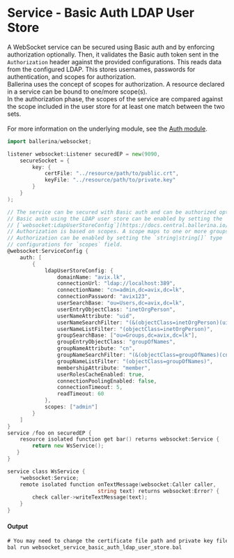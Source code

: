 # Service - Basic Auth LDAP User Store

 A WebSocket service can be secured using Basic auth and by enforcing
 authorization optionally. Then, it validates the Basic auth token sent in
 the `Authorization` header against the provided configurations. This reads
 data from the configured LDAP. This stores usernames, passwords for
 authentication, and scopes for authorization.<br/>
 Ballerina uses the concept of scopes for authorization. A resource declared
 in a service can be bound to one/more scope(s).<br/>
 In the authorization phase, the scopes of the service are compared
 against the scope included in the user store for at least one match between
 the two sets.<br/><br/>
 For more information on the underlying module,
 see the [Auth module](https:docs.central.ballerina.io/ballerina/auth/latest/).

```go
import ballerina/websocket;

listener websocket:Listener securedEP = new(9090,
    secureSocket = {
        key: {
            certFile: "../resource/path/to/public.crt",
            keyFile: "../resource/path/to/private.key"
        }
    }
);

// The service can be secured with Basic auth and can be authorized optionally.
// Basic auth using the LDAP user store can be enabled by setting the
// [`websocket:LdapUserStoreConfig`](https://docs.central.ballerina.io/ballerina/websocket/latest/records/LdapUserStoreConfig) configurations.
// Authorization is based on scopes. A scope maps to one or more groups.
// Authorization can be enabled by setting the `string|string[]` type
// configurations for `scopes` field.
@websocket:ServiceConfig {
    auth: [
        {
            ldapUserStoreConfig: {
                domainName: "avix.lk",
                connectionUrl: "ldap://localhost:389",
                connectionName: "cn=admin,dc=avix,dc=lk",
                connectionPassword: "avix123",
                userSearchBase: "ou=Users,dc=avix,dc=lk",
                userEntryObjectClass: "inetOrgPerson",
                userNameAttribute: "uid",
                userNameSearchFilter: "(&(objectClass=inetOrgPerson)(uid=?))",
                userNameListFilter: "(objectClass=inetOrgPerson)",
                groupSearchBase: ["ou=Groups,dc=avix,dc=lk"],
                groupEntryObjectClass: "groupOfNames",
                groupNameAttribute: "cn",
                groupNameSearchFilter: "(&(objectClass=groupOfNames)(cn=?))",
                groupNameListFilter: "(objectClass=groupOfNames)",
                membershipAttribute: "member",
                userRolesCacheEnabled: true,
                connectionPoolingEnabled: false,
                connectionTimeout: 5,
                readTimeout: 60
            },
            scopes: ["admin"]
        }
    ]
}
service /foo on securedEP {
    resource isolated function get bar() returns websocket:Service {
        return new WsService();
   }
}

service class WsService {
    *websocket:Service;
    remote isolated function onTextMessage(websocket:Caller caller,
                             string text) returns websocket:Error? {
        check caller->writeTextMessage(text);
    }
}
```

#### Output

```go
# You may need to change the certificate file path and private key file path.
bal run websocket_service_basic_auth_ldap_user_store.bal
```